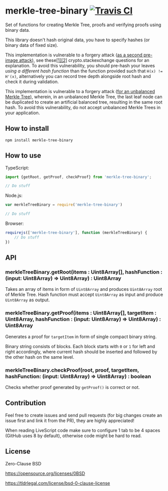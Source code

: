 # merkle-tree-binary [![Travis CI](https://img.shields.io/travis/nazar-pc/merkle-tree-binary/master.svg?label=Travis%20CI)](https://travis-ci.org/nazar-pc/merkle-tree-binary)
Set of functions for creating Merkle Tree, proofs and verifying proofs using binary data.

This library doesn't hash original data, you have to specify hashes (or binary data of fixed size).

This implementation is vulnerable to a forgery attack ([as a second pre-image attack](https://en.wikipedia.org/wiki/Merkle_tree#Second_preimage_attack)), see these[\[1\]](https://crypto.stackexchange.com/questions/2106/what-is-the-purpose-of-using-different-hash-functions-for-the-leaves-and-interna)[\[2\]](https://crypto.stackexchange.com/questions/43430/what-is-the-reason-to-separate-domains-in-the-internal-hash-algorithm-of-a-merkl/44971#44971) crypto.stackexchange questions for an explanation.
To avoid this vulnerability, you should pre-hash your leaves *using a different hash function* than the function provided such that `H(x) != H'(x)`, alternatively you can record tree depth alongside root hash and check it during validation.

This implementation is vulnerable to a forgery attack ([for an unbalanced Merkle Tree](https://bitcointalk.org/?topic=102395)), wherein, in an unbalanced Merkle Tree, the last leaf node can be duplicated to create an artificial balanced tree, resulting in the same root hash.
To avoid this vulnerability, do not accept unbalanced Merkle Trees in your application.

## How to install
```
npm install merkle-tree-binary
```

## How to use
TypeScript:
```javascript
import {getRoot, getProof, checkProof} from 'merkle-tree-binary';

// Do stuff
```
Node.js:
```javascript
var merkleTreeBinary = require('merkle-tree-binary')

// Do stuff
```
Browser:
```javascript
requirejs(['merkle-tree-binary'], function (merkleTreeBinary) {
    // Do stuff
})
```

## API
### merkleTreeBinary.getRoot(items : Uint8Array[], hashFunction : (input: Uint8Array) => Uint8Array) : Uint8Array
Takes an array of items in form of `Uint8Array` and produces `Uint8Array` root of Merkle Tree. Hash function must accept `Uint8Array` as input and produce `Uint8Array` as output.

### merkleTreeBinary.getProof(items : Uint8Array[], targetItem : Uint8Array, hashFunction : (input: Uint8Array) => Uint8Array) : Uint8Array
Generates a proof for `targetItem` in form of single compact binary string.

Binary string consists of blocks. Each block starts with `0` or `1` for left and right accordingly, where current hash should be inserted and followed by the other hash on the same level.

### merkleTreeBinary.checkProof(root, proof, targetItem, hashFunction: (input: Uint8Array) => Uint8Array) : boolean
Checks whether proof generated by `getProof()` is correct or not.

## Contribution
Feel free to create issues and send pull requests (for big changes create an issue first and link it from the PR), they are highly appreciated!

When reading LiveScript code make sure to configure 1 tab to be 4 spaces (GitHub uses 8 by default), otherwise code might be hard to read.

## License
Zero-Clause BSD

https://opensource.org/licenses/0BSD

https://tldrlegal.com/license/bsd-0-clause-license 
